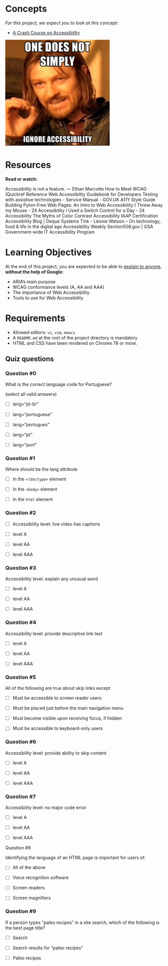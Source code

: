 # Concepts

*For this project, we expect you to look at this concept:*

- [A Crash Course on Accessibility](https://intranet.alxswe.com/concepts/549)

![One does not simply ignore accessibility](accessibility.png)

# Resources

**Read or watch:**

Accessibility is not a feature. — Ethan Marcotte
How to Meet WCAG (Quickref Reference
Web Accessibility Guidebook for Developers
Testing with assistive technologies - Service Manual - GOV.UK
A11Y Style Guide
Building Pylon-Free Web Pages: An Intro to Web Accessibility
I Threw Away my Mouse - 24 Accessibility
I Used a Switch Control for a Day - 24 Accessibility
The Myths of Color Contrast Accessibility
IAAP Certification
Accessibility Blog | Deque Systems
Tink - Léonie Watson – On technology, food & life in the digital age
Accessibility Weekly
Section508.gov | GSA Government-wide IT Accessibility Program

# Learning Objectives
At the end of this project, you are expected to be able to [explain to anyone](https://fs.blog/feynman-learning-technique/), **without the help of Google:**

- ARIA’s main purpose
- WCAG conformance levels (A, AA and AAA)
- The importance of Web Accessibility
- Tools to use for Web Accessibility

# Requirements
- Allowed editors: `vi`, `vim`, `emacs`
- A `README.md` at the root of the project directory is mandatory
- HTML and CSS have been rendered on Chrome 78 or more.

## Quiz questions

### Question #0

What is the correct language code for Portuguese?

(select all valid answers)

- [ ] lang=“pt-br”

- [ ] lang=“portuguese”

- [ ] lang=“portugues”

- [ ] lang=“pt”

- [ ] lang=“port”

### Question #1

Where should be the lang attribute

- [ ] In the `<!doctype>` element

- [ ] In the `<body>` element

- [ ] In the `html` element

### Question #2

- [ ] Accessibility level: live video has captions

- [ ] level A

- [ ] level AA

- [ ] level AAA

### Question #3

Accessibility level: explain any unusual word

- [ ] level A

- [ ] level AA

- [ ] level AAA

### Question #4

Accessibility level: provide descriptive link text

- [ ] level A

- [ ] level AA

- [ ] level AAA

### Question #5

All of the following are true about skip links except

- [ ] Must be accessible to screen reader users

- [ ] Must be placed just before the main navigation menu

- [ ] Must become visible upon receiving focus, if hidden

- [ ] Must be accessible to keyboard-only users

### Question #6

Accessibility level: provide ability to skip content

- [ ] level A

- [ ] level AA

- [ ] level AAA

### Question #7

Accessibility level: no major code error

- [ ] level A

- [ ] level AA

- [ ] level AAA

Question #8

Identifying the language of an HTML page is important for users of:

- [ ] All of the above

- [ ] Voice recognition software

- [ ] Screen readers

- [ ] Screen magnifiers

### Question #9

If a person types “paleo recipes” in a site search, which of the following is the best page title?

- [ ] Search

- [ ] Search results for “paleo recipes”

- [ ] Paleo recipes
